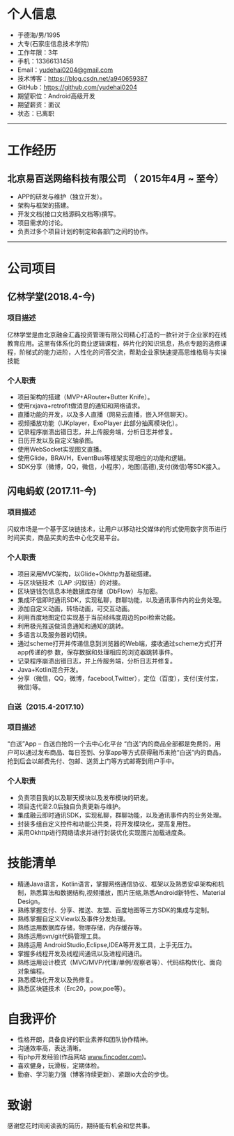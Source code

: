 # 个人信息

 - 于德海/男/1995
 - 大专(石家庄信息技术学院)
 - 工作年限：3年
 - 手机：13366131458
 - Email：yudehai0204@gmail.com 
 - 技术博客：https://blog.csdn.net/a940659387
 - GitHub：https://github.com/yudehai0204
 - 期望职位：Android高级开发
 - 期望薪资：面议
 - 状态：已离职

---

# 工作经历


## 北京易百送网络科技有限公司 （ 2015年4月 ~ 至今）
	
- APP的研发与维护（独立开发）。
- 架构与框架的搭建。
- 开发文档(接口文档源码文档等)撰写。
- 项目需求的讨论。
- 负责过多个项目计划的制定和各部门之间的协作。

---

# 公司项目

## 亿林学堂(2018.4-今)
### 项目描述
亿林学堂是由北京融金汇鑫投资管理有限公司精心打造的一款针对于企业家的在线教育应用。这里有体系化的商业逻辑课程，碎片化的知识讯息，热点专题的选修课程，阶梯式的能力进阶，人性化的问答交流，帮助企业家快速提高思维格局与实操技能
### 个人职责
- 项目架构的搭建（MVP+ARouter+Butter Knife）。
- 使用rxjava+retrofit做消息的通知和网络请求。
- 直播功能的开发，以及多人直播（网易云直播，嵌入环信聊天）。
- 视频播放功能（IJKplayer，ExoPlayer  此部分抽离模块化）。
- 记录程序崩溃出错日志，并上传服务端，分析日志并修复。
- 日历开发以及自定义轴承图。
- 使用WebSocket实现图文直播。
- 使用Glide，BRAVH，EventBus等框架实现相应的功能和逻辑。
- SDK分享（微博，QQ，微信，小程序），地图(高德),支付(微信)等SDK接入。

## 闪电蚂蚁 (2017.11-今)
### 项目描述
闪蚁市场是一个基于区块链技术，让用户以移动社交媒体的形式使用数字货币进行时间买卖，商品买卖的去中心化交易平台。

### 个人职责
- 项目采用MVC架构，以Glide+Okhttp为基础搭建。
- 与区块链技术（LAP :闪蚁链）的对接。
- 区块链钱包信息本地数据库存储（DbFlow）与加密。
- 集成环信即时通讯SDK，实现私聊，群聊功能，以及通讯事件内的业务处理。
- 添加自定义动画，转场动画，可交互动画。
- 利用百度地图定位实现基于当前经纬度周边的poi检索功能。
- 利用极光推送做消息通知和通知的跳转。
- 多语言以及服务器的切换。
- 通过scheme打开并传递信息到浏览器的Web端，接收通过scheme方式打开app传递的参	数，保存数据和处理相应的浏览器跳转事件。
- 记录程序崩溃出错日志，并上传服务端，分析日志并修复。
- Java+Kotlin混合开发。
- 分享（微信，QQ，微博，facebool,Twitter），定位（百度），支付(支付宝，微信)等。

### 白送（2015.4-2017.10）
### 项目描述
“白送”App – 白送白抢的一个去中心化平台 
“白送”内的商品全部都是免费的，用户可以通过发布商品、每日签到、分享app等方式获得融币来抢“白送”内的商品，抢到后会以邮费先付、包邮、送货上门等方式邮寄到用户手中。
### 个人职责
- 负责项目我的以及聊天模块以及发布模块的研发。
- 项目迭代至2.0后独自负责更新与维护。
- 集成融云即时通讯SDK，实现私聊，群聊功能，以及通讯事件内的业务处理。
- 封装多组自定义控件和功能公共类，将开发模块化，提高复用性。
- 采用Okhttp进行网络请求并进行封装优化实现图片加载进度条。





# 技能清单

- 精通Java语言，Kotlin语言，掌握网络通信协议、框架以及熟悉安卓架构和机制，熟悉算法和数据结构,视频播放，图片压缩,熟悉Android新特性、Material Design。
- 熟练掌握支付、分享、推送、友盟、百度地图等三方SDK的集成与定制。
- 熟练掌握自定义View以及事件分发处理。
- 熟练运用数据库存储，物理存储，内存缓存等。
- 熟练运用svn/git代码管理工具。
- 熟练运用 AndroidStudio,Eclipse,IDEA等开发工具，上手无压力。
- 掌握多线程开发及线程间通讯以及进程间通讯。
- 熟练运用设计模式（MVC/MVP/代理/单例/观察者等）、代码结构优化、面向对象编程。
- 熟悉模块化开发以及热修复。
- 熟悉区块链技术（Erc20，pow,poe等）。
# 自我评价

- 性格开朗，具备良好的职业素养和团队协作精神。
- 沟通效率高，表达清晰。
- 有php开发经验(作品网站 www.fincoder.com)。
- 喜欢健身，玩滑板，定期体检。
- 勤奋、学习能力强（博客持续更新）、紧跟io大会的步伐。



# 致谢

感谢您花时间阅读我的简历，期待能有机会和您共事。
